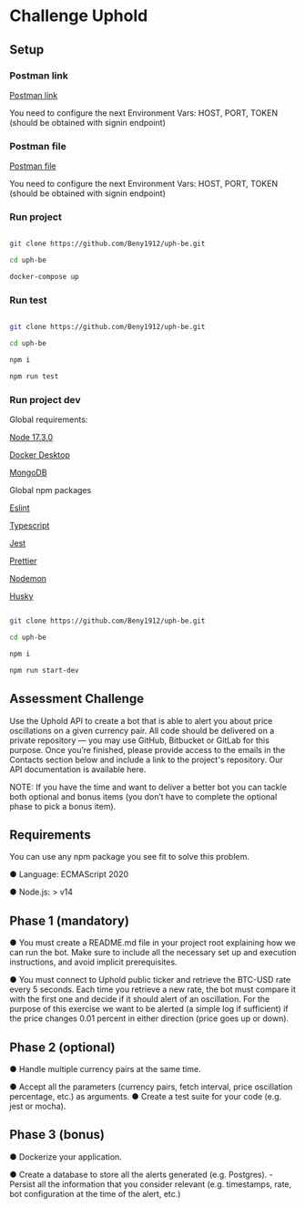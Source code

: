 # Challenge Uphold

## Setup

### Postman link

[Postman link](https://www.getpostman.com/collections/ccc123e235b5ea5b1103)

You need to configure the next Environment Vars: HOST, PORT, TOKEN (should be obtained with signin endpoint)

### Postman file

[Postman file](Uphold.postman_collection.json)

You need to configure the next Environment Vars: HOST, PORT, TOKEN (should be obtained with signin endpoint)

### Run project

```bash

git clone https://github.com/Beny1912/uph-be.git

cd uph-be

docker-compose up

```

### Run test

```bash

git clone https://github.com/Beny1912/uph-be.git

cd uph-be

npm i

npm run test

```

### Run project dev

Global requirements:

[Node 17.3.0](https://nodejs.org/en/)

[Docker Desktop](https://www.docker.com/products/docker-desktop)

[MongoDB](https://www.mongodb.com/es)

Global npm packages

[Eslint](https://www.npmjs.com/package/eslint)

[Typescript](https://www.npmjs.com/package/typescript)

[Jest](https://www.npmjs.com/package/jest)

[Prettier](https://www.npmjs.com/package/prettier)

[Nodemon](https://www.npmjs.com/package/nodemon)

[Husky](https://www.npmjs.com/package/husky)

```bash

git clone https://github.com/Beny1912/uph-be.git

cd uph-be

npm i

npm run start-dev

```

## Assessment Challenge

Use the Uphold API to create a bot that is able to alert you about price oscillations on a given
currency pair.
All code should be delivered on a private repository — you may use GitHub, Bitbucket or
GitLab for this purpose. Once you’re finished, please provide access to the emails in the
Contacts section below and include a link to the project's repository.
Our API documentation is available here.

NOTE: If you have the time and want to deliver a better bot you can tackle both optional and
bonus items (you don’t have to complete the optional phase to pick a bonus item).

## Requirements

You can use any npm package you see fit to solve this problem.

● Language: ECMAScript 2020

● Node.js: > v14

## Phase 1 (mandatory)

● You must create a README.md file in your project root explaining how we can run the
bot. Make sure to include all the necessary set up and execution instructions, and
avoid implicit prerequisites.

● You must connect to Uphold public ticker and retrieve the BTC-USD rate every 5
seconds. Each time you retrieve a new rate, the bot must compare it with the first one
and decide if it should alert of an oscillation. For the purpose of this exercise we want
to be alerted (a simple log if sufficient) if the price changes 0.01 percent in either
direction (price goes up or down).

## Phase 2 (optional)

● Handle multiple currency pairs at the same time.

● Accept all the parameters (currency pairs, fetch interval, price oscillation percentage,
etc.) as arguments.
● Create a test suite for your code (e.g. jest or mocha).

## Phase 3 (bonus)

● Dockerize your application.

● Create a database to store all the alerts generated (e.g. Postgres). - Persist all the information that you consider relevant (e.g. timestamps, rate, bot configuration at the time of the alert, etc.)
